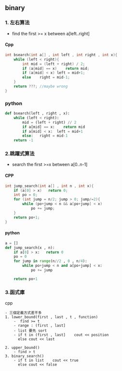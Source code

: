 ## binary 
### 1. 左右算法
- find the first >= x between a[left..right]
#### Cpp
```cpp
int bsearch(int a[] , int left , int right , int x){
    while (left < right){
        int mid = (left + right) / 2;
        if (a[mid] == x)    return mid;
        if (a[mid] < x) left = mid+1;
        else    right = mid-1;
    }
    return ???; //maybe wrong
}
```

### python
```python
def bsearch(left , right , x):
    while (left < right):
        mid = (left + right) // 2
        if a[mid] == x:    return mid
        if a[mid] < x:  left = mid+1
        else:   right = mid-1
    return -1
```
### 2.跳躍式算法  
- search the first >=x between a[0..n-1]
#### CPP
```cpp
int jump_search(int a[] , int n , int x){
    if (a[0] > x)   return 0;
    int po = 0;
    for (int jump = n/2; jump > 0; jump/=2){
        while (po+jump < n && a[po+jump] < x)
            po += jump;
    }
    return po+1;
}
```

#### python 
```python
a = []
def jump_search(x , n):
    if a[0] > x:   return 0
    po = 0
    for jump in range(n//2 , 0 , n/4):
        while po+jump < n and a[po+jump] < x:
            po += jump

    return po+1
```

### 3.函式庫
cpp
```shell
- 三個定義方式差不多
1. lower_bound(first , last , t , function)
    -  find >= t
    - range : (first , last]
    - list 要先 sort
    - if t in (first , last]    cout << position
      else cout << last

2. upper_bound()
    - find > t
3. binary_search()
    - if t in list    cout << true
      else cout << false
```
